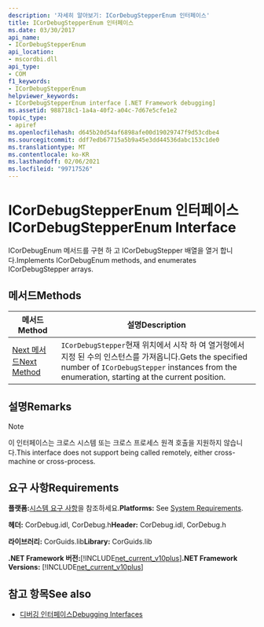 ```yaml
---
description: '자세히 알아보기: ICorDebugStepperEnum 인터페이스'
title: ICorDebugStepperEnum 인터페이스
ms.date: 03/30/2017
api_name:
- ICorDebugStepperEnum
api_location:
- mscordbi.dll
api_type:
- COM
f1_keywords:
- ICorDebugStepperEnum
helpviewer_keywords:
- ICorDebugStepperEnum interface [.NET Framework debugging]
ms.assetid: 988718c1-1a4a-40f2-a04c-7d67e5cfe1e2
topic_type:
- apiref
ms.openlocfilehash: d645b20d54af6898afe00d19029747f9d53cdbe4
ms.sourcegitcommit: ddf7edb67715a5b9a45e3dd44536dabc153c1de0
ms.translationtype: MT
ms.contentlocale: ko-KR
ms.lasthandoff: 02/06/2021
ms.locfileid: "99717526"
---
```

# <a name="icordebugstepperenum-interface"></a><span data-ttu-id="cdc78-103">ICorDebugStepperEnum 인터페이스</span><span class="sxs-lookup"><span data-stu-id="cdc78-103">ICorDebugStepperEnum Interface</span></span>

<span data-ttu-id="cdc78-104">ICorDebugEnum 메서드를 구현 하 고 ICorDebugStepper 배열을 열거 합니다.</span><span class="sxs-lookup"><span data-stu-id="cdc78-104">Implements ICorDebugEnum methods, and enumerates ICorDebugStepper arrays.</span></span>  
  
## <a name="methods"></a><span data-ttu-id="cdc78-105">메서드</span><span class="sxs-lookup"><span data-stu-id="cdc78-105">Methods</span></span>  
  
|<span data-ttu-id="cdc78-106">메서드</span><span class="sxs-lookup"><span data-stu-id="cdc78-106">Method</span></span>|<span data-ttu-id="cdc78-107">설명</span><span class="sxs-lookup"><span data-stu-id="cdc78-107">Description</span></span>|  
|------------|-----------------|  
|[<span data-ttu-id="cdc78-108">Next 메서드</span><span class="sxs-lookup"><span data-stu-id="cdc78-108">Next Method</span></span>](icordebugstepperenum-next-method.md)|<span data-ttu-id="cdc78-109">`ICorDebugStepper`현재 위치에서 시작 하 여 열거형에서 지정 된 수의 인스턴스를 가져옵니다.</span><span class="sxs-lookup"><span data-stu-id="cdc78-109">Gets the specified number of `ICorDebugStepper` instances from the enumeration, starting at the current position.</span></span>|  
  
## <a name="remarks"></a><span data-ttu-id="cdc78-110">설명</span><span class="sxs-lookup"><span data-stu-id="cdc78-110">Remarks</span></span>  
  
> [!NOTE]
> <span data-ttu-id="cdc78-111">이 인터페이스는 크로스 시스템 또는 크로스 프로세스 원격 호출을 지원하지 않습니다.</span><span class="sxs-lookup"><span data-stu-id="cdc78-111">This interface does not support being called remotely, either cross-machine or cross-process.</span></span>  
  
## <a name="requirements"></a><span data-ttu-id="cdc78-112">요구 사항</span><span class="sxs-lookup"><span data-stu-id="cdc78-112">Requirements</span></span>  

 <span data-ttu-id="cdc78-113">**플랫폼:**[시스템 요구 사항](../../get-started/system-requirements.md)을 참조하세요.</span><span class="sxs-lookup"><span data-stu-id="cdc78-113">**Platforms:** See [System Requirements](../../get-started/system-requirements.md).</span></span>  
  
 <span data-ttu-id="cdc78-114">**헤더:** CorDebug.idl, CorDebug.h</span><span class="sxs-lookup"><span data-stu-id="cdc78-114">**Header:** CorDebug.idl, CorDebug.h</span></span>  
  
 <span data-ttu-id="cdc78-115">**라이브러리:** CorGuids.lib</span><span class="sxs-lookup"><span data-stu-id="cdc78-115">**Library:** CorGuids.lib</span></span>  
  
 <span data-ttu-id="cdc78-116">**.NET Framework 버전:**[!INCLUDE[net_current_v10plus](../../../../includes/net-current-v10plus-md.md)]</span><span class="sxs-lookup"><span data-stu-id="cdc78-116">**.NET Framework Versions:** [!INCLUDE[net_current_v10plus](../../../../includes/net-current-v10plus-md.md)]</span></span>  
  
## <a name="see-also"></a><span data-ttu-id="cdc78-117">참고 항목</span><span class="sxs-lookup"><span data-stu-id="cdc78-117">See also</span></span>

- [<span data-ttu-id="cdc78-118">디버깅 인터페이스</span><span class="sxs-lookup"><span data-stu-id="cdc78-118">Debugging Interfaces</span></span>](debugging-interfaces.md)
